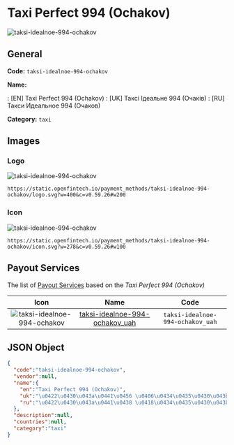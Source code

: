 
# Taxi Perfect 994 (Ochakov) 
![taksi-idealnoe-994-ochakov](https://static.openfintech.io/payment_methods/taksi-idealnoe-994-ochakov/logo.svg?w=400&c=v0.59.26#w200)  

## General 
**Code:** `taksi-idealnoe-994-ochakov` 
 
**Name:** 
 
:	[EN] Taxi Perfect 994 (Ochakov) 
:	[UK] Таксі Ідеальне 994 (Очаків) 
:	[RU] Такси Идеальное 994 (Очаков) 
 
**Category:** `taxi` 
 

## Images 

### Logo 
![taksi-idealnoe-994-ochakov](https://static.openfintech.io/payment_methods/taksi-idealnoe-994-ochakov/logo.svg?w=400&c=v0.59.26#w200)  

```
https://static.openfintech.io/payment_methods/taksi-idealnoe-994-ochakov/logo.svg?w=400&c=v0.59.26#w200
```  

### Icon 
![taksi-idealnoe-994-ochakov](https://static.openfintech.io/payment_methods/taksi-idealnoe-994-ochakov/icon.svg?w=278&c=v0.59.26#w100)  

```
https://static.openfintech.io/payment_methods/taksi-idealnoe-994-ochakov/icon.svg?w=278&c=v0.59.26#w100
```  

## Payout Services 
 
The list of [Payout Services](/payout-services/) based on the _Taxi Perfect 994 (Ochakov)_ 

|Icon|Name|Code| 
|:---:|:---:|:---:| 
|![taksi-idealnoe-994-ochakov](https://static.openfintech.io/payout_methods/taksi-idealnoe-994-ochakov/icon.svg?w=278&c=v0.59.26#w40) |[taksi-idealnoe-994-ochakov_uah](/payout-services/taksi-idealnoe-994-ochakov_uah/)|`taksi-idealnoe-994-ochakov_uah`| 
 

## JSON Object 

```json
{
  "code":"taksi-idealnoe-994-ochakov",
  "vendor":null,
  "name":{
    "en":"Taxi Perfect 994 (Ochakov)",
    "uk":"\u0422\u0430\u043a\u0441\u0456 \u0406\u0434\u0435\u0430\u043b\u044c\u043d\u0435 994 (\u041e\u0447\u0430\u043a\u0456\u0432)",
    "ru":"\u0422\u0430\u043a\u0441\u0438 \u0418\u0434\u0435\u0430\u043b\u044c\u043d\u043e\u0435 994 (\u041e\u0447\u0430\u043a\u043e\u0432)"
  },
  "description":null,
  "countries":null,
  "category":"taxi"
}
```  
